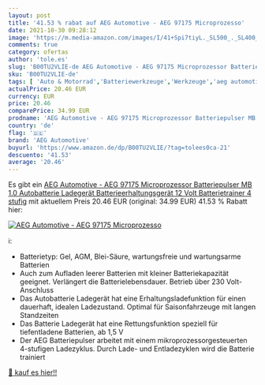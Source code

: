 ```yaml
---
layout: post
title: '41.53 % rabat auf AEG Automotive - AEG 97175 Microprozesso'
date: 2021-10-30 09:28:12
image: 'https://m.media-amazon.com/images/I/41+Spi7tiyL._SL500_._SL400_.jpg'
comments: true
category: ofertas
author: 'tole.es'
slug: 'B00TU2VLIE-de AEG Automotive - AEG 97175 Microprozessor Batteriepulser...'
sku: 'B00TU2VLIE-de'
tags: [ 'Auto & Motorrad','Batteriewerkzeuge','Werkzeuge','aeg automotive', ]
actualPrice: 20.46 EUR
currency: EUR
price: 20.46
comparePrice: 34.99 EUR
prodname: 'AEG Automotive - AEG 97175 Microprozessor Batteriepulser MB 1.0  Autobatterie Ladegerät  Batterieerhaltungsgerät  12 Volt Batterietrainer  4 stufig'
country: 'de'
flag: '🇩🇪'
brand: 'AEG Automotive'
buyurl: 'https://www.amazon.de/dp/B00TU2VLIE/?tag=tolees0ca-21'
descuento: '41.53'
average: '20.46'
---
```


Es gibt ein [AEG Automotive - AEG 97175 Microprozessor Batteriepulser MB 1.0  Autobatterie Ladegerät  Batterieerhaltungsgerät  12 Volt Batterietrainer  4 stufig](https://www.amazon.de/dp/B00TU2VLIE/?tag=tolees0ca-21) mit aktuellem Preis 20.46 EUR (original: 34.99 EUR) 41.53 % Rabatt hier:

[![AEG Automotive - AEG 97175 Microprozesso](https://m.media-amazon.com/images/I/41+Spi7tiyL._SL500_._SL400_.jpg)](https://www.amazon.de/dp/B00TU2VLIE/?tag=tolees0ca-21)

ℹ️:

- Batterietyp: Gel, AGM, Blei-Säure, wartungsfreie und wartungsarme Batterien
- Auch zum Aufladen leerer Batterien mit kleiner Batteriekapazität geeignet. Verlängert die Batterielebensdauer. Betrieb über 230 Volt-Anschluss
- Das Autobatterie Ladegerät hat eine Erhaltungsladefunktion für einen dauerhaft, idealen Ladezustand. Optimal für Saisonfahrzeuge mit langen Standzeiten
- Das Batterie Ladegerät hat eine Rettungsfunktion speziell für tiefentladene Batterien, ab 1,5 V
- Der AEG Batteriepulser arbeitet mit einem mikroprozessorgesteuerten 4-stufigen Ladezyklus. Durch Lade- und Entladezyklen wird die Batterie trainiert

[🛒 kauf es hier!!](https://www.amazon.de/dp/B00TU2VLIE/?tag=tolees0ca-21)
